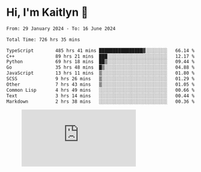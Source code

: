 # Hi, I'm Kaitlyn 👋
<!--START_SECTION:waka-->

```txt
From: 29 January 2024 - To: 16 June 2024

Total Time: 726 hrs 35 mins

TypeScript        485 hrs 41 mins ████████████████▓░░░░░░░░   66.14 %
C++               89 hrs 21 mins  ███░░░░░░░░░░░░░░░░░░░░░░   12.17 %
Python            69 hrs 18 mins  ██▒░░░░░░░░░░░░░░░░░░░░░░   09.44 %
Go                35 hrs 48 mins  █▒░░░░░░░░░░░░░░░░░░░░░░░   04.88 %
JavaScript        13 hrs 11 mins  ▒░░░░░░░░░░░░░░░░░░░░░░░░   01.80 %
SCSS              9 hrs 26 mins   ▒░░░░░░░░░░░░░░░░░░░░░░░░   01.29 %
Other             7 hrs 43 mins   ▒░░░░░░░░░░░░░░░░░░░░░░░░   01.05 %
Common Lisp       4 hrs 49 mins   ░░░░░░░░░░░░░░░░░░░░░░░░░   00.66 %
Text              3 hrs 14 mins   ░░░░░░░░░░░░░░░░░░░░░░░░░   00.44 %
Markdown          2 hrs 38 mins   ░░░░░░░░░░░░░░░░░░░░░░░░░   00.36 %
```

<!--END_SECTION:waka-->

<figure><embed src="https://wakatime.com/share/@018d58bc-3d22-46c9-b2d7-4ed36fb8172d/243b5d9b-77cd-4133-89ff-dcc8f225fa18.svg"></embed></figure>
